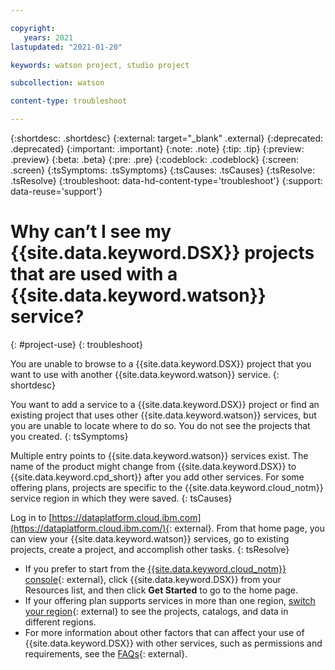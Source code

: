 ```yaml
---

copyright:
   years: 2021
lastupdated: "2021-01-20"

keywords: watson project, studio project

subcollection: watson

content-type: troubleshoot

---
```


{:shortdesc: .shortdesc}
{:external: target="_blank" .external}
{:deprecated: .deprecated}
{:important: .important}
{:note: .note}
{:tip: .tip}
{:preview: .preview}
{:beta: .beta}
{:pre: .pre}
{:codeblock: .codeblock}
{:screen: .screen}
{:tsSymptoms: .tsSymptoms}
{:tsCauses: .tsCauses}
{:tsResolve: .tsResolve}
{:troubleshoot: data-hd-content-type='troubleshoot'}
{:support: data-reuse='support'}

# Why can’t I see my {{site.data.keyword.DSX}} projects that are used with a {{site.data.keyword.watson}} service?
{: #project-use}
{: troubleshoot}

You are unable to browse to a {{site.data.keyword.DSX}} project that you want to use with another {{site.data.keyword.watson}} service.
{: shortdesc}

You want to add a service to a {{site.data.keyword.DSX}} project or find an existing project that uses other {{site.data.keyword.watson}} services, but you are unable to locate where to do so. You do not see the projects that you created.
{: tsSymptoms}

Multiple entry points to {{site.data.keyword.watson}} services exist. The name of the product might change from {{site.data.keyword.DSX}} to {{site.data.keyword.cpd_short}} after you add other services. For some offering plans, projects are specific to the {{site.data.keyword.cloud_notm}} service region in which they were saved.
{: tsCauses}

Log in to [https://dataplatform.cloud.ibm.com](https://dataplatform.cloud.ibm.com/){: external}. From that home page, you can view your {{site.data.keyword.watson}} services, go to existing projects, create a project, and accomplish other tasks.
{: tsResolve}

- If you prefer to start from the [{{site.data.keyword.cloud_notm}} console](https://cloud.ibm.com){: external}, click {{site.data.keyword.DSX}} from your Resources list, and then click **Get Started** to go to the home page.
- If your offering plan supports services in more than one region, [switch your region](https://dataplatform.cloud.ibm.com/docs/content/wsj/console/wdp_admin_console.html#region){: external} to see the projects, catalogs, and data in different regions.
- For more information about other factors that can affect your use of {{site.data.keyword.DSX}} with other services, such as permissions and requirements, see the [FAQs](https://dataplatform.cloud.ibm.com/docs/content/wsj/getting-started/faq.html){: external}.
